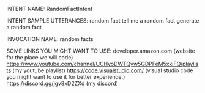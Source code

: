 INTENT NAME:
RandomFactIntent


INTENT SAMPLE UTTERANCES:
random fact
tell me a random fact
generate a random fact

INVOCATION NAME:
random facts

SOME LINKS YOU MIGHT WANT TO USE: 
developer.amazon.com (website for the place we will code)
https://www.youtube.com/channel/UCHyoDWTQyw5GDPFeM5xkiFQ/playlists (my youtube playlist) 
https://code.visualstudio.com/ (visual studio code you might want to use it for better experience.) 
https://discord.gg/jgv8xD2ZXd (my discord)
